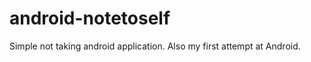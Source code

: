 android-notetoself
==================

Simple not taking android application. Also my first attempt at Android.
